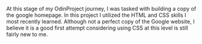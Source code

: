 At this stage of my OdinProject journey, I was tasked with building a copy of the google homepage. In this project I utilized the HTML and CSS skills I most recently learned. Although not a perfect copy of the Google website, I believe it is a good first attempt considering using CSS at this level is still fairly new to me. 